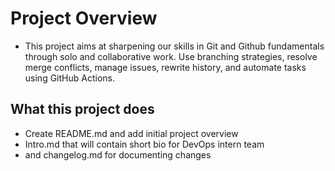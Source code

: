 # Project Overview
- This project aims at sharpening our skills in Git and Github fundamentals through solo and collaborative work. Use branching strategies, resolve merge conflicts, manage issues, rewrite history, and automate tasks using GitHub Actions.

## What this project does
- Create README.md and add initial project overview
- Intro.md that will contain short bio for DevOps intern team
- and changelog.md for documenting changes

